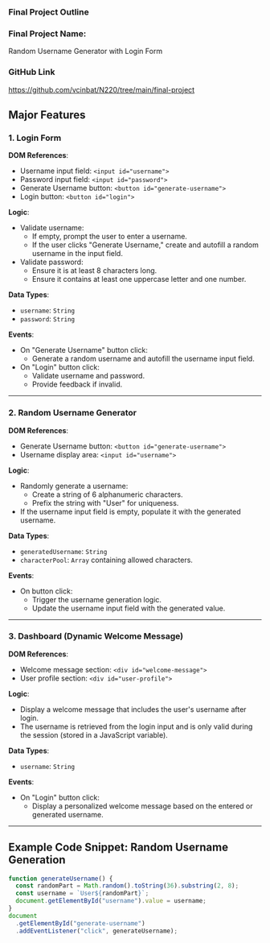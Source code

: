 ### Final Project Outline

### Final Project Name:

Random Username Generator with Login Form

### GitHub Link

https://github.com/vcinbat/N220/tree/main/final-project

## Major Features

### 1. Login Form

**DOM References**:

- Username input field: `<input id="username">`
- Password input field: `<input id="password">`
- Generate Username button: `<button id="generate-username">`
- Login button: `<button id="login">`

**Logic**:

- Validate username:
  - If empty, prompt the user to enter a username.
  - If the user clicks "Generate Username," create and autofill a random username in the input field.
- Validate password:
  - Ensure it is at least 8 characters long.
  - Ensure it contains at least one uppercase letter and one number.

**Data Types**:

- `username`: `String`
- `password`: `String`

**Events**:

- On "Generate Username" button click:
  - Generate a random username and autofill the username input field.
- On "Login" button click:
  - Validate username and password.
  - Provide feedback if invalid.

---

### 2. Random Username Generator

**DOM References**:

- Generate Username button: `<button id="generate-username">`
- Username display area: `<input id="username">`

**Logic**:

- Randomly generate a username:
  - Create a string of 6 alphanumeric characters.
  - Prefix the string with "User" for uniqueness.
- If the username input field is empty, populate it with the generated username.

**Data Types**:

- `generatedUsername`: `String`
- `characterPool`: `Array` containing allowed characters.

**Events**:

- On button click:
  - Trigger the username generation logic.
  - Update the username input field with the generated value.

---

### 3. Dashboard (Dynamic Welcome Message)

**DOM References**:

- Welcome message section: `<div id="welcome-message">`
- User profile section: `<div id="user-profile">`

**Logic**:

- Display a welcome message that includes the user's username after login.
- The username is retrieved from the login input and is only valid during the session (stored in a JavaScript variable).

**Data Types**:

- `username`: `String`

**Events**:

- On "Login" button click:
  - Display a personalized welcome message based on the entered or generated username.

---

## Example Code Snippet: Random Username Generation

```js
function generateUsername() {
  const randomPart = Math.random().toString(36).substring(2, 8);
  const username = `User${randomPart}`;
  document.getElementById("username").value = username;
}
document
  .getElementById("generate-username")
  .addEventListener("click", generateUsername);
```
